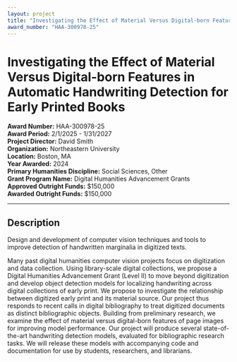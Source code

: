 ```yaml
---
layout: project
title: "Investigating the Effect of Material Versus Digital-born Features in Automatic Handwriting Detection for Early Printed Books"
award_number: "HAA-300978-25"
---
```



# Investigating the Effect of Material Versus Digital-born Features in Automatic Handwriting Detection for Early Printed Books

**Award Number:** HAA-300978-25  
**Award Period:** 2/1/2025 - 1/31/2027  
**Project Director:** David  Smith  
**Organization:** Northeastern University  
**Location:** Boston, MA  
**Year Awarded:** 2024  
**Primary Humanities Discipline:** Social Sciences, Other  
**Grant Program Name:** Digital Humanities Advancement Grants  
**Approved Outright Funds:** $150,000  
**Awarded Outright Funds:** $150,000  

---

## Description

<p>Design and development of computer vision techniques and tools to improve detection of handwritten marginalia in digitized texts.  <br /></p>
<p>Many past digital humanities computer vision projects focus on digitization and data collection. Using library-scale digital collections, we propose a Digital Humanities Advancement Grant (Level II) to move beyond digitization and develop object detection models for localizing handwriting across digital collections of early print. We propose to investigate the relationship between digitized early print and its material source. Our project thus responds to recent calls in digital bibliography to treat digitized documents as distinct bibliographic objects. Building from preliminary research, we examine the effect of material versus digital-born features of page images for improving model performance. Our project will produce several state-of-the-art handwriting detection models, evaluated for bibliographic research tasks. We will release these models with accompanying code and documentation for use by students, researchers, and librarians.</p>
